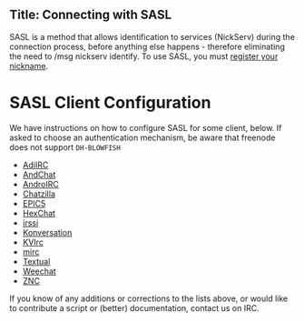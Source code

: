 Title: Connecting with SASL
---
SASL is a method that allows identification to services (NickServ) during the connection process, before anything else happens - therefore eliminating the need to
/msg nickserv identify. To use SASL, you must [register your nickname](kb/using/registration).

SASL Client Configuration
==============

We have instructions on how to configure SASL for some client, below. If asked to choose an authentication mechanism, be aware that freenode does not support `DH-BLOWFISH`

* [AdiIRC <i class="fa fa-external-link" aria-hidden="true"></i>](https://dev.adiirc.com/projects/adiirc/wiki/SASL)
* [AndChat <i class="fa fa-external-link" aria-hidden="true"></i>](http://www.andchat.net/page/misc_doc)
* [AndroIRC <i class="fa fa-external-link" aria-hidden="true"></i>](http://wiki.androirc.com/nickserv_sasl)
* [Chatzilla](kb/sasl/chatzilla)
* [EPIC5](kb/sasl/epic5)
* [HexChat](kb/sasl/hexchat)
* [irssi](kb/sasl/irssi)
* [Konversation <i class="fa fa-external-link" aria-hidden="true"></i>](http://userbase.kde.org/Konversation/Configuring_SASL_authentication)
* [KVIrc](kb/sasl/kvirc)
* [mirc](kb/sasl/mirc)
* [Textual](kb/sasl/textual)
* [Weechat <i class="fa fa-external-link" aria-hidden="true"></i>](https://www.weechat.org/files/doc/stable/weechat_user.en.html#irc_sasl_authentication)
* [ZNC <i class="fa fa-external-link" aria-hidden="true"></i>](http://wiki.znc.in/Sasl#example)

If you know of any additions or corrections to the lists above, or would like to contribute a script or (better) documentation, contact us on IRC.
